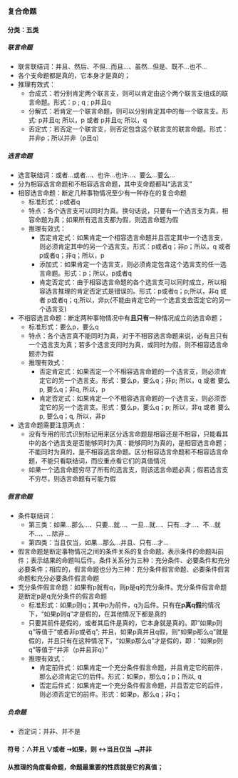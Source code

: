 ### 复合命题

#### 分类：五类

##### 联言命题
  - 联言联结词：并且、然后、不但...而且...、虽然...但是、既不...也不...
  - 各个支命题都是真的，它本身才是真的；
  - 推理有效式：
    - 合成式：若分别肯定两个联言支，则可以肯定由这个两个联言支组成的联言命题。形式：p ; q ; p并且q
    - 分解式：若肯定一个联言命题，则可以分别肯定其中的每一个联言支。形式: p并且q; 所以，p 或者 p并且q; 所以，q
    - 否定式：若否定一个联言支，则否定包含这个联言支的联言命题。形式：并非p；所以并非（p且q）

##### 选言命题
  - 选言联结词：或者...或者...、也许...也许...、要么...要么...
  - 分为相容选言命题和不相容选言命题，其中支命题都叫“选言支”
  - 相容选言命题：断定几种事物情况至少有一种存在的复合命题
    - 标准形式：p或者q
    - 特点：各个选言支可以同时为真。换句话说，只要有一个选言支为真，相容命题为真；如果所有选言支都为假，则选言命题为假
    - 推理有效式：
      - 否定肯定式：如果肯定一个相容选言命题并且否定其中一个选言支，则必须肯定其中的另一个选言支。形式：p或者q；非p；所以，q 或者 p或者q；非q；所以，p
      - 添加式：如果肯定一个选言支，则必须肯定包含这个选言支的任一选言命题。形式：p；所以，p或者q
      - 肯定否定式：由于相容选言命题的各个选言支可以同时成立，所以相容选言推理的肯定否定式是错误的。形式：p或者q；p;所以，非q 或者 p或者q；q;所以，非p;(不能由肯定它的一个选言支去否定它的另一个选言支) 
  - 不相容选言命题：断定两种事物情况中有**且只有**一种情况成立的选言命题；
    - 标准形式：要么p，要么q
    - 特点：各个选言真不能同时为真，对于不相容选言命题来说，必有且只有一个选言支为真；若多个选言支同时为真，或同时为假，则不相容选言命题亦为假
    - 推理有效式：
      - 否定肯定式：如果否定一个不相容选言命题的一个选言支，则必须肯定它的另一个选言支。形式：要么p，要么q；非p; 所以，q 或者 要么p, 要么q；非q, 所以，p
      - 肯定否定式：如果肯定一个不相容选言命题的一个选言支，则必须否定它的另一个选言支。形式：要么p，要么q；p; 所以，非q 或者 要么p, 要么q；q, 所以，非p
  - 选言命题需要注意两点：
    - 没有专用的形式识别标记用来区分选言命题是相容还是不相容，只能看其中的各个选言支是否能够同时为真：能够同时为真的，是相容选言命题；不能同时为真的，是不相容选言命题。区分相容选言命题和不相容选言命题，不能只看联结词，而应重点看它们的真值情况
    - 如果一个选言命题穷尽了所有的选言支，则该选言命题必真；假若选言支不穷尽，则选言命题有可能为假
  


##### 假言命题
  - 条件联结词：
    - 第三类：如果...那么...、只要...就...、一旦...就...、只有...才...、不...就不...、...除非...
    - 第四类：当且仅当，如果...那么...并且、只有...才...
  - 假言命题是断定事物情况之间的条件关系的复合命题。表示条件的命题叫前件；表示结果的命题叫后件。条件关系分为三种：充分条件、必要条件和充分必要条件；相应的，假言命题也分为三种：充分条件假言命题、必要条件假言命题和充分必要条件假言命题
  - 充分条件假言命题：如果有p就有q，则p是q的充分条件。充分条件假言命题是断定p是q充分条件的假言命题
    - 标准形式：如果p则q；其中p为前件，q为后件。只有在**p真q假**的情况下，“如果p则q”才是假的，在其他情况下都是真的
    - 只要其前件是假的，或者其后件是真的，它本身就是真的。即“如果p则q”等值于“或者非p或者q”; 并且，如果p真并且q假，则“如果p那么q”就是假的，并且只有在这种情况下，“如果p那么q”才是假的，即：“如果p则q”等值于“并非（p并且非q）”
    - 推理有效式：
      - 肯定前件式：如果肯定一个充分条件假言命题，并且肯定它的前件，那么必须肯定它的后件。形式：如果p，那么q；p；所以, q
      - 否定后件式：如果肯定一个充分条件假言命题，并且否定它的后件，则必须否定它的前件。形式：如果p，那么q；非q；
  
##### 负命题
  - 否定词：并非、并不是

#### 符号：∧并且 ∨或者 ➞如果，则  ↔当且仅当  ﹁并非


#### 从推理的角度看命题，命题最重要的性质就是它的真值；

